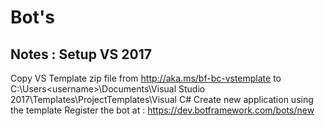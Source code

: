 # Bot's

Notes : Setup VS 2017
--------------------------
Copy VS Template zip file from http://aka.ms/bf-bc-vstemplate to C:\Users\<username>\Documents\Visual Studio 2017\Templates\ProjectTemplates\Visual C# 
Create new application using the template
Register the bot at : https://dev.botframework.com/bots/new
